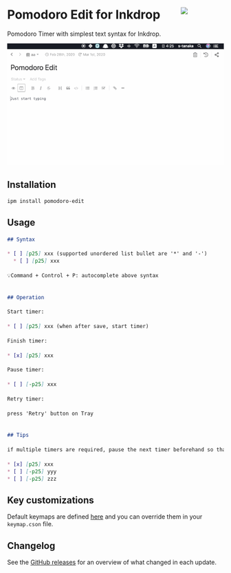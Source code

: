 # <img src="https://raw.githubusercontent.com/seachicken/pomodoro-edit-core/master/.github/logo.png" align="right" width="100"> Pomodoro Edit for Inkdrop

Pomodoro Timer with simplest text syntax for Inkdrop.

![Demonstration](https://github.com//seachicken/inkdrop-pomodoro-edit/blob/master/.github/demo.gif?raw=true)

## Installation

```sh
ipm install pomodoro-edit
```

## Usage

```md
## Syntax

* [ ] [p25] xxx (supported unordered list bullet are '*' and '-')
  * [ ] [p25] xxx

💡Command + Control + P: autocomplete above syntax


## Operation

Start timer:

* [ ] [p25] xxx (when after save, start timer)

Finish timer:

* [x] [p25] xxx

Pause timer:

* [ ] [-p25] xxx

Retry timer:

press 'Retry' button on Tray


## Tips

if multiple timers are required, pause the next timer beforehand so that the timer does not start unintentionally

* [x] [p25] xxx
* [ ] [-p25] yyy
* [ ] [-p25] zzz
```

## Key customizations

Default keymaps are defined [here](https://github.com/seachicken/inkdrop-pomodoro-edit/blob/master/keymaps/pomodoro-edit.json) and you can override them in your `keymap.cson` file.

## Changelog

See the [GitHub releases](https://github.com/seachicken/inkdrop-pomodoro-edit/releases) for an overview of what changed in each update.
